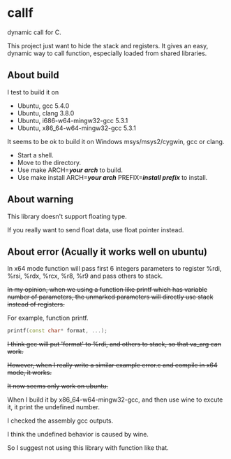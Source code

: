 # callf

dynamic call for C.

This project just want to hide the stack and registers.
It gives an easy, dynamic way to call function, especially loaded from shared libraries.

## About build

I test to build it on

* Ubuntu, gcc 5.4.0
* Ubuntu, clang 3.8.0
* Ubuntu, i686-w64-mingw32-gcc 5.3.1
* Ubuntu, x86_64-w64-mingw32-gcc 5.3.1

It seems to be ok to build it on Windows msys/msys2/cygwin, gcc or clang.

* Start a shell.
* Move to the directory.
* Use  make ARCH=___your arch___  to build.
* Use  make install ARCH=___your arch___ PREFIX=___install prefix___  to install.

## About warning

This library doesn't support floating type.

If you really want to send float data, use float pointer instead.

## About error (Acually it works well on ubuntu)

In x64 mode function will pass first 6 integers parameters to register %rdi, %rsi, %rdx, %rcx, %r8, %r9 and pass others to stack.

~~In my opinion, when we using a function like printf which has variable number of parameters, the unmarked parameters will directly use stack instead of registers.~~

For example, function printf.

```cpp
printf(const char* format, ...);
```

~~I think gcc will put 'format' to %rdi, and others to stack, so that va_arg can work.~~

~~However, when I really write a similar example error.c and compile in x64 mode, it works.~~

~~It now seems only work on ubuntu.~~


When I build it by x86_64-w64-mingw32-gcc, and then use wine to excute it, it print the undefined number.

I checked the assembly gcc outputs.

I think the undefined behavior is caused by wine.

So I suggest not using this library with function like that.